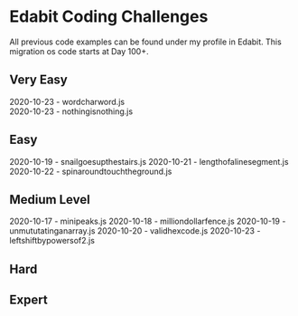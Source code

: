 # Edabit Coding Challenges

All previous code examples can be found under my profile in Edabit. This migration os code starts at Day 100+.

## Very Easy

2020-10-23 - wordcharword.js\
2020-10-23 - nothingisnothing.js

## Easy

2020-10-19 - snailgoesupthestairs.js
2020-10-21 - lengthofalinesegment.js
2020-10-22 - spinaroundtouchtheground.js

## Medium Level

2020-10-17 - minipeaks.js
2020-10-18 - milliondollarfence.js
2020-10-19 - unmututatinganarray.js
2020-10-20 - validhexcode.js
2020-10-23 - leftshiftbypowersof2.js

## Hard

## Expert

